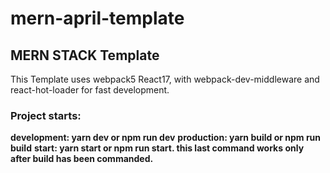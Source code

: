 # mern-april-template

## MERN STACK Template

This Template uses webpack5 React17,
with webpack-dev-middleware and react-hot-loader for fast development.

### Project starts:

**development: yarn dev or npm run dev**
**production: yarn build or npm run build**
**start: yarn start or npm run start. this last command works only after build has been commanded.**
